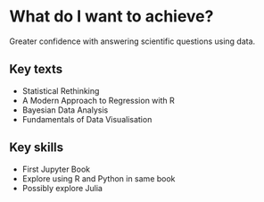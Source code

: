 # What do I want to achieve?

Greater confidence with answering scientific questions using data. 

## Key texts

- Statistical Rethinking
- A Modern Approach to Regression with R
- Bayesian Data Analysis
- Fundamentals of Data Visualisation

## Key skills

- First Jupyter Book
- Explore using R and Python in same book
- Possibly explore Julia

